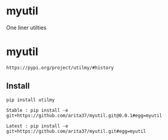 # myutil
One liner utilties


# myutil
    https://pypi.org/project/utilmy/#history


## Install

    pip install utilmy 

    Stable : pip install -e git+https://github.com/arita37/myutil.git@0.0.1#egg=myutil

    Latest : pip install -e git+https://github.com/arita37/myutil.git#egg=myutil
    
    
    
